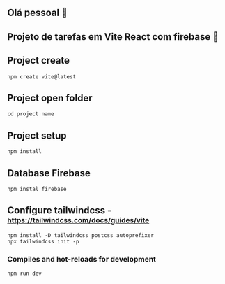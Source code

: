 ## Olá pessoal 👋

## Projeto de tarefas em Vite React com firebase 👋

## Project create
```
npm create vite@latest
```

## Project open folder
```
cd project name
```

## Project setup
```
npm install
```

## Database Firebase
```
npm instal firebase
```

## Configure tailwindcss - <span style="font-size: 1rem"> https://tailwindcss.com/docs/guides/vite </span>

```
npm install -D tailwindcss postcss autoprefixer
npx tailwindcss init -p
```

### Compiles and hot-reloads for development
```
npm run dev
```
